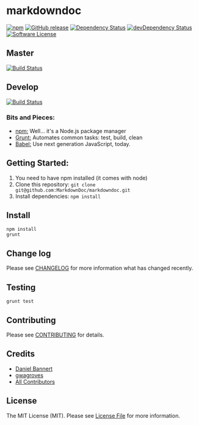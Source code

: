 # markdowndoc

[![npm](https://img.shields.io/npm/v/markdowndoc.svg?style=flat-square)](https://www.npmjs.com/package/markdowndoc)
[![GitHub release](https://img.shields.io/github/release/MarkdownDoc/markdowndoc.svg?style=flat-square)](https://github.com/MarkdownDoc/markdowndoc/releases)
[![Dependency Status](https://david-dm.org/MarkdownDoc/markdowndoc.svg?style=flat-square)](https://david-dm.org/MarkdownDoc/markdowndoc#info=dependencies&view=table)
[![devDependency Status](https://david-dm.org/MarkdownDoc/markdowndoc/dev-status.svg?style=flat-square)](https://david-dm.org/MarkdownDoc/markdowndoc#info=devDependencies)
[![Software License](https://img.shields.io/badge/license-MIT-brightgreen.svg?style=flat-square)](LICENSE)

## Master
[![Build Status](https://img.shields.io/travis/MarkdownDoc/markdowndoc/master.svg?style=flat-square)](https://travis-ci.org/MarkdownDoc/markdowndoc)

## Develop
[![Build Status](https://img.shields.io/travis/MarkdownDoc/markdowndoc/develop.svg?style=flat-square)](https://travis-ci.org/MarkdownDoc/markdowndoc)

### Bits and Pieces:
* [npm:](https://npmjs.org/) Well... it's a Node.js package manager
* [Grunt:](http://gruntjs.com/) Automates common tasks: test, build, clean
* [Babel:](https://github.com/babel/babel/) Use next generation JavaScript, today.

## Getting Started:

1. You need to have npm installed (it comes with node)
2. Clone this repository: `git clone git@github.com:MarkdownDoc/markdowndoc.git`
3. Install dependencies: `npm install`

## Install

~~~
npm install
grunt
~~~

## Change log

Please see [CHANGELOG](CHANGELOG.md) for more information what has changed recently.

## Testing

~~~
grunt test
~~~

## Contributing

Please see [CONTRIBUTING](CONTRIBUTING.md) for details.

## Credits

- [Daniel Bannert](https://github.com/prisis)
- [gwagroves](https://github.com/gwagroves)
- [All Contributors](../../contributors)

## License

The MIT License (MIT). Please see [License File](LICENSE.md) for more information.

